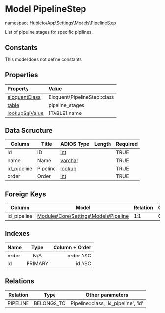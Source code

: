 # Model PipelineStep

namespace Hubleto\App\Settings\Models\PipelineStep

List of pipeline stages for specific pipilines.

## Constants

This model does not define constants.

## Properties

| Property                                                                                 | Value                        |
| :--------------------------------------------------------------------------------------- | :--------------------------- |
| [eloquentClass](https://docs.wai.blue/adios-framework/models/properties#eloquentClass)   | Eloquent\PipelineStep::class |
| [table](https://docs.wai.blue/adios-framework/models/properties#table)                   | pipeline_stages              |
| [lookupSqlValue](https://docs.wai.blue/adios-framework/models/properties#lookupSqlValue) | [TABLE].name                 |

## Data Scructure

| Column      | Title    | ADIOS Type                                                                 | Length | Required |
| ----------- | -------- | -------------------------------------------------------------------------- | ------ | -------- |
| id          | ID       | [int](https://docs.wai.blue/adios-framework/models/attributes#int)         |        | TRUE     |
| name        | Name     | [varchar](https://docs.wai.blue/adios-framework/models/attributes#varchar) |        | TRUE     |
| id_pipeline | Pipeline | [lookup](https://docs.wai.blue/adios-framework/models/attributes#lookup)   |        | TRUE     |
| order       | Order    | [int](https://docs.wai.blue/adios-framework/models/attributes#int)         |        | TRUE     |

## Foreign Keys

| Column      | Model                                             | Relation | OnUpdate | OnDelete |
| ----------- | ------------------------------------------------- | -------- | -------- | -------- |
| id_pipeline | [Modules\Core\Settings\Models\Pipeline](pipeline) | 1:1      | Cascade  | Cascade  |

## Indexes

| Name  |  Type   | Column + Order |
| :---- | :-----: | -------------: |
| order |   N/A   |      order ASC |
| id    | PRIMARY |         id ASC |

## Relations

| Relation | Type       | Other parameters                     |
| -------- | ---------- | ------------------------------------ |
| PIPELINE | BELONGS_TO | Pipeline::class, 'id_pipeline', 'id' |
